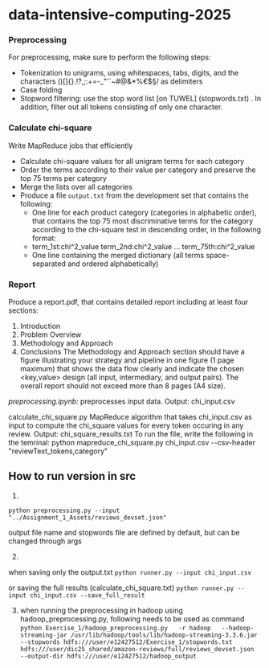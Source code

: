 # data-intensive-computing-2025

### Preprocessing
For preprocessing, make sure to perform the following steps:
- Tokenization to unigrams, using whitespaces, tabs, digits, and the characters ()[]{}.!?,;:+=-_"'`~#@&*%€$§\/ as delimiters
- Case folding
- Stopword filtering: use the stop word list [on TUWEL] (stopwords.txt) . In addition, filter out all tokens consisting of only one character.

### Calculate chi-square
Write MapReduce jobs that efficiently
- Calculate chi-square values for all unigram terms for each category
- Order the terms according to their value per category and preserve the top 75 terms per category
- Merge the lists over all categories
- Produce a file `output.txt` from the development set that contains the following:
    - One line for each product category (categories in alphabetic order), that contains the top 75 most discriminative terms for the category according to the chi-square test in descending order, in the following format: 
    - <category name> term_1st:chi^2_value term_2nd:chi^2_value ... term_75th:chi^2_value
    - One line containing the merged dictionary (all terms space-separated and ordered alphabetically)

### Report
Produce a report.pdf, that contains detailed report including at least four sections:
1. Introduction
2. Problem Overview
3. Methodology and Approach
4. Conclusions
The Methodology and Approach section should have a figure illustrating your strategy and pipeline in one figure (1 page maximum) that shows the data flow clearly and indicate the chosen <key,value> design (all input, intermediary, and output pairs). The overall report should not exceed more than 8 pages (A4 size).


*preprocessing.ipynb:*
preprocesses input data.
Output: chi_input.csv

calculate_chi_square.py
MapReduce algorithm that takes chi_input.csv as input to 
compute the chi_square values for every token occuring in any review.
Output: chi_square_results.txt
To run the file, write the following in the temrinal:
python mapreduce_chi_square.py chi_input.csv --csv-header "reviewText_tokens,category"

## How to run version in src
1. 
`python preprocessing.py --input "../Assignment_1_Assets/reviews_devset.json"`

output file name and stopwords file are defined by default, but can be changed through args

2. 
when saving only the output.txt
`python runner.py --input chi_input.csv`

or saving the full results (calculate_chi_square.txt)
`python runner.py --input chi_input.csv --save_full_result`

3. when running the preprocessing in hadoop using hadoop_preprocessing.py, following needs to be used as command
`python Exercise_1/hadoop_preprocessing.py   -r hadoop   --hadoop-streaming-jar /usr/lib/hadoop/tools/lib/hadoop-streaming-3.3.6.jar   --stopwords hdfs:///user/e12427512/Exercise_1/stopwords.txt   hdfs:///user/dic25_shared/amazon-reviews/full/reviews_devset.json   --output-dir hdfs:///user/e12427512/hadoop_output`
